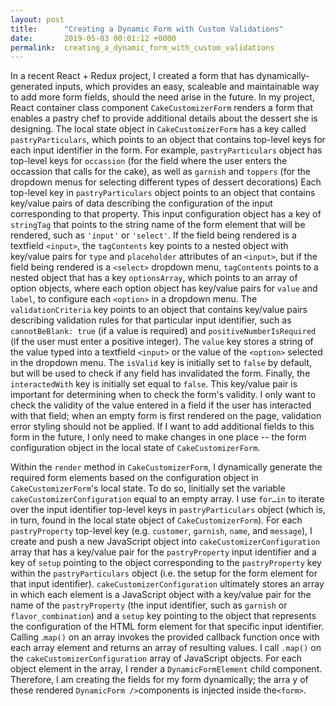 ```yaml
---
layout: post
title:      "Creating a Dynamic Form with Custom Validations"
date:       2019-05-03 00:01:12 +0000
permalink:  creating_a_dynamic_form_with_custom_validations
---
```



In a recent React + Redux project, I created a form that has dynamically-generated inputs, which provides an easy, scaleable and maintainable way to add more form fields, should the need arise in the future. In my project, React container class component `CakeCustomizerForm` renders a form that enables a pastry chef to provide additional details about the dessert she is designing. The local state object in `CakeCustomizerForm` has a key called `pastryParticulars`, which points to an object that contains top-level keys for each input identifier in the form. For example, `pastryParticulars` object has top-level keys for `occassion` (for the field where the user enters the occassion that calls for the cake), as well as `garnish` and `toppers` (for the dropdown menus for selecting different types of dessert decorations)  Each top-level key in `pastryParticulars` object points to an object that contains key/value pairs of data describing the configuration of the input corresponding to that property. This input configuration object has a key of `stringTag` that points to the string name of the form element that will be rendered, such as `'input'` or `'select'`. If the field being rendered is a textfield `<input>`, the `tagContents` key points to a nested object with key/value pairs for `type` and `placeholder` attributes of an `<input>`, but if the field being rendered is a `<select>` dropdown menu, `tagContents` points to a nested object that has a key `optionsArray`, which points to an array of option objects, where each option object has key/value pairs for `value` and `label`, to configure each `<option>` in a dropdown menu. The `validationCriteria` key points to an object that contains key/value pairs describing validation rules for that particular input identifier, such as `cannotBeBlank: true` (if a value is required) and `positiveNumberIsRequired` (if the user must enter a positive integer). The `value` key stores a string of the value typed into a textfield `<input>` or the value of the `<option>` selected in the dropdown menu. The `isValid` key is initially set to `false` by default, but will be used to check if any field has invalidated the form. Finally, the `interactedWith` key is initially set equal to `false`. This key/value pair is important for determining when to check the form's validity. I only want to check the validity of the value entered in a field if the user has interacted with that field; when an empty form is first rendered on the page, validation error styling should not be applied. If I want to add additional fields to this form in the future, I only need to make changes in one place -- the form configuration object in the local state of `CakeCustomizerForm`.

Within the `render` method in `CakeCustomizerForm`, I dynamically generate the required form elements based on the configuration object in `CakeCustomizerForm`'s local state. To do so, Iinitially set the variable `cakeCustomizerConfiguration` equal to an empty array. I use `for…in` to iterate over the input identifier top-level keys in `pastryParticulars` object (which is, in turn, found in the local state object of `CakeCustomizerForm`). For each `pastryProperty` top-level key (e.g. `customer`, `garnish`, `name`, and `message`), I create and push a new JavaScript object into `cakeCustomizerConfiguration` array that has a key/value pair for the `pastryProperty` input identifier and a key of `setup` pointing to the object corresponding to the `pastryProperty` key within the `pastryParticulars` object (i.e. the setup for the form element for that input identifier). `cakeCustomizerConfiguration` ultimately stores an array in which each element is a JavaScript object with a  key/value pair for the name of the `pastryProperty` (the input identifier, such as `garnish` or `flavor_combination`) and a `setup` key pointing to the object that represents the configuration of the HTML form element for that specific input identifier. Calling .`map()` on an array invokes the provided callback function once with each array element and returns an array of resulting values. I call `.map()` on the `cakeCustomizerConfiguration` array of JavaScript objects. For each object element in the  array, I render a `DynamicFormElement` child component. Therefore,	I am creating the fields for my form dynamically; the arra y of these rendered `DynamicForm />`components is injected inside the`<form>`. 


